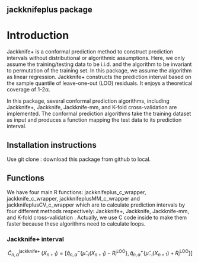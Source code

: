 ## jackknifeplus package

# Introduction

Jackknife+ is a conformal prediction method to construct prediction intervals without distributional or algorithmic assumptions. Here, we only assume the training/testing data to be i.i.d. and the algorithm to be invariant to permutation of the training set. In this package, we assume the algorithm as linear regression. Jackknife+ constructs the prediction interval based on the sample quantile of leave-one-out (LOO) residuals. It enjoys a theoretical coverage of 1-2α.

In this package, several conformal prediction algorithms, including Jackknife+, Jackknife, Jackknife-mm, and K-fold cross-validation are implemented. The conformal prediction algorithms take the training dataset as input and produces a function mapping the test data to its prediction interval. 


## Installation instructions

Use git clone : download this package from github to local.

## Functions

We have four main R functions: jackknifeplus_c_wrapper, jackknife_c_wrapper, jackknifeplusMM_c_wrapper and jackknifeplusCV_c_wrapper which are to calculate prediction intervals by four different methods respectively: Jackknife+, Jackknife, Jackknife-mm, and K-fold cross-validation . Actually, we use C code inside to make them faster because these algorithms need to calculate loops. 

### Jackknife+ interval

$$\widehat{C}_{n, \alpha}^{\text {jackknife+ }}\left(X_{n+1}\right)=\left[\widehat{q}_{n, \alpha}^{-}\left\{\widehat{\mu}_{-i}\left(X_{n+1}\right)-R_{i}^{\mathrm{LOO}}\right\}, \widehat{q}_{n, \alpha}^{+}\left\{\widehat{\mu}_{-i}\left(X_{n+1}\right)+R_{i}^{\mathrm{LOO}}\right\}\right]$$